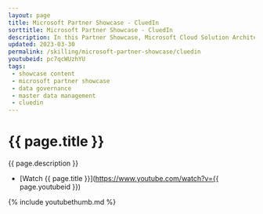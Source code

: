 ```yaml
---
layout: page
title: Microsoft Partner Showcase - CluedIn
sorttitle: Microsoft Partner Showcase - CluedIn
description: In this Partner Showcase, Microsoft Cloud Solution Architects Chris Mitchell and Brian Hitney discuss Master Data Management (MDM) and data governance with CluedIn CEO Tim Ward, who lends his insight on the industry and gives a demo of how CluedIn solves a common master data management problem.
updated: 2023-03-30
permalink: /skilling/microsoft-partner-showcase/cluedin
youtubeid: pc7qcWUzhYU
tags: 
 - showcase content
 - microsoft partner showcase
 - data governance
 - master data management
 - cluedin
---
```


# {{ page.title }}

{{ page.description }}

* [Watch {{ page.title }}](https://www.youtube.com/watch?v={{ page.youtubeid }})

{% include youtubethumb.md %}